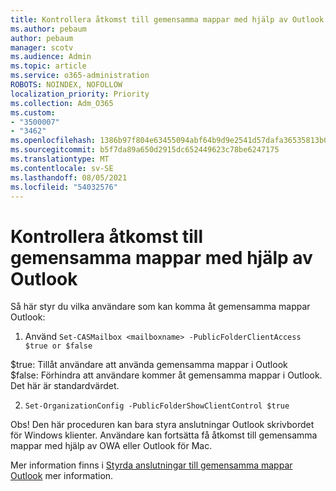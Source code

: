 ```yaml
---
title: Kontrollera åtkomst till gemensamma mappar med hjälp av Outlook
ms.author: pebaum
author: pebaum
manager: scotv
ms.audience: Admin
ms.topic: article
ms.service: o365-administration
ROBOTS: NOINDEX, NOFOLLOW
localization_priority: Priority
ms.collection: Adm_O365
ms.custom:
- "3500007"
- "3462"
ms.openlocfilehash: 1386b97f804e63455094abf64b9d9e2541d57dafa36535813b0d7689e0ce2966
ms.sourcegitcommit: b5f7da89a650d2915dc652449623c78be6247175
ms.translationtype: MT
ms.contentlocale: sv-SE
ms.lasthandoff: 08/05/2021
ms.locfileid: "54032576"
---
```

# <a name="control-access-to-public-folders-using-outlook"></a>Kontrollera åtkomst till gemensamma mappar med hjälp av Outlook

Så här styr du vilka användare som kan komma åt gemensamma mappar Outlook:

1. Använd `Set-CASMailbox <mailboxname> -PublicFolderClientAccess $true or $false`

$true: Tillåt användare att använda gemensamma mappar i Outlook  
$false: Förhindra att användare kommer åt gemensamma mappar i Outlook. Det här är standardvärdet.  

2. `Set-OrganizationConfig -PublicFolderShowClientControl $true`

Obs! Den här proceduren kan bara styra anslutningar Outlook skrivbordet för Windows klienter. Användare kan fortsätta få åtkomst till gemensamma mappar med hjälp av OWA eller Outlook för Mac.

Mer information finns i [Styrda anslutningar till gemensamma mappar Outlook](https://aka.ms/controlpf) mer information.
